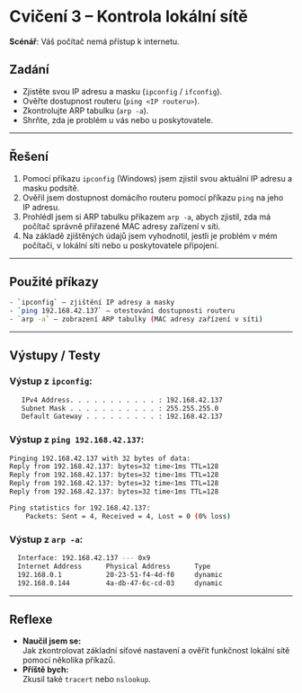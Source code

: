 # Cvičení 3 – Kontrola lokální sítě

**Scénář**: Váš počítač nemá přístup k internetu.

## Zadání
- Zjistěte svou IP adresu a masku (`ipconfig` / `ifconfig`).
- Ověřte dostupnost routeru (`ping <IP routeru>`).
- Zkontrolujte ARP tabulku (`arp -a`).
- Shrňte, zda je problém u vás nebo u poskytovatele.
---

## Řešení  

1. Pomocí příkazu `ipconfig` (Windows) jsem zjistil svou aktuální IP adresu a masku podsítě.  
2. Ověřil jsem dostupnost domácího routeru pomocí příkazu `ping` na jeho IP adresu.  
3. Prohlédl jsem si ARP tabulku příkazem `arp -a`, abych zjistil, zda má počítač správně přiřazené MAC adresy zařízení v síti.  
4. Na základě zjištěných údajů jsem vyhodnotil, jestli je problém v mém počítači, v lokální síti nebo u poskytovatele připojení.

---

## Použité příkazy
```bash
- `ipconfig` – zjištění IP adresy a masky  
- `ping 192.168.42.137` – otestování dostupnosti routeru  
- `arp -a` – zobrazení ARP tabulky (MAC adresy zařízení v síti)
```
---

## Výstupy / Testy

### Výstup z `ipconfig`:
```bash
   IPv4 Address. . . . . . . . . . . : 192.168.42.137
   Subnet Mask . . . . . . . . . . . : 255.255.255.0
   Default Gateway . . . . . . . . . : 192.168.42.137
```
### Výstup z `ping 192.168.42.137`:
```bash
Pinging 192.168.42.137 with 32 bytes of data:
Reply from 192.168.42.137: bytes=32 time<1ms TTL=128
Reply from 192.168.42.137: bytes=32 time<1ms TTL=128
Reply from 192.168.42.137: bytes=32 time<1ms TTL=128
Reply from 192.168.42.137: bytes=32 time<1ms TTL=128

Ping statistics for 192.168.42.137:
    Packets: Sent = 4, Received = 4, Lost = 0 (0% loss)
```

### Výstup z `arp -a`:
```bash
  Interface: 192.168.42.137 --- 0x9
  Internet Address      Physical Address      Type
  192.168.0.1           20-23-51-f4-4d-f0     dynamic
  192.168.0.144         4a-db-47-6c-cd-03     dynamic
```
---
## Reflexe

- **Naučil jsem se:**  
  Jak zkontrolovat základní síťové nastavení a ověřit funkčnost lokální sítě pomocí několika příkazů.
- **Příště bych:**  
  Zkusil také `tracert` nebo `nslookup`.
